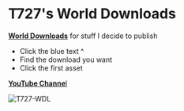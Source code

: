 # T727's World Downloads
[**World Downloads**](https://github.com/T-727/T727-WDL/releases) for stuff I decide to publish
- Click the blue text ^
- Find the download you want
- Click the first asset

[**YouTube Channe**l](https://www.youtube.com/channel/UCqWN59-FWvGqIlawe-I57iA)

![T727-WDL](https://github-readme-stats.vercel.app/api?username=T-727&show_icons=true&theme=dark&hide_title=true&hide=prs,commits)
